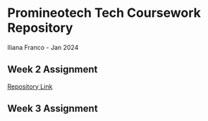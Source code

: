 # Promineotech Tech Coursework Repository
Iliana Franco - Jan 2024
## Week 2 Assignment
<a href="https://github.com/illzie/promineotech-coursework/tree/553b7dddbfc7f43ba58718ff672602a7a00abb49/week-02"> Repository Link</a>
## Week 3 Assignment
